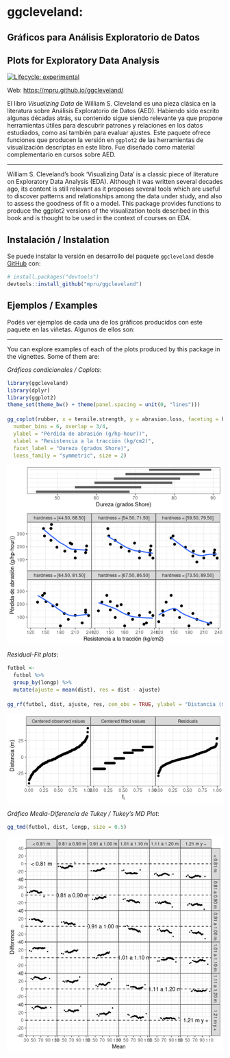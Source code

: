 
<!-- README.md is generated from README.Rmd. Please edit that file -->

# ggcleveland:

## Gráficos para Análisis Exploratorio de Datos

## Plots for Exploratory Data Analysis

<!-- badges: start -->

[![Lifecycle:
experimental](https://img.shields.io/badge/lifecycle-experimental-orange.svg)](https://lifecycle.r-lib.org/articles/stages.html)
<!-- badges: end -->

Web: <https://mpru.github.io/ggcleveland/>

El libro *Visualizing Data* de William S. Cleveland es una pieza clásica
en la literatura sobre Análisis Exploratorio de Datos (AED). Habiendo
sido escrito algunas décadas atrás, su contenido sigue siendo relevante
ya que propone herramientas útiles para descubrir patrones y relaciones
en los datos estudiados, como así también para evaluar ajustes. Este
paquete ofrece funciones que producen la versión en `ggplot2` de las
herramientas de visualización descriptas en este libro. Fue diseñado
como material complementario en cursos sobre AED.

------------------------------------------------------------------------

William S. Cleveland’s book ‘Visualizing Data’ is a classic piece of
literature on Exploratory Data Analysis (EDA). Although it was written
several decades ago, its content is still relevant as it proposes
several tools which are useful to discover patterns and relationships
among the data under study, and also to assess the goodness of fit o a
model. This package provides functions to produce the ggplot2 versions
of the visualization tools described in this book and is thought to be
used in the context of courses on EDA.

## Instalación / Instalation

<!-- 
You can install the released version of karel from [CRAN](https://CRAN.R-project.org) with:

``` r
install.packages("karel")
```
-->

Se puede instalar la versión en desarrollo del paquete `ggcleveland`
desde [GitHub](https://github.com/mpru/ggcleveland) con:

``` r
# install.packages("devtools")
devtools::install_github("mpru/ggcleveland")
```

## Ejemplos / Examples

Podés ver ejemplos de cada una de los gráficos producidos con este
paquete en las viñetas. Algunos de ellos son:

------------------------------------------------------------------------

You can explore examples of each of the plots produced by this package
in the vignettes. Some of them are:

*Gráficos condicionales / Coplots*:

``` r
library(ggcleveland)
library(dplyr)
library(ggplot2)
theme_set(theme_bw() + theme(panel.spacing = unit(0, "lines")))

gg_coplot(rubber, x = tensile.strength, y = abrasion.loss, faceting = hardness,
  number_bins = 6, overlap = 3/4,
  ylabel = "Pérdida de abrasión (g/hp-hour))",
  xlabel = "Resistencia a la tracción (kg/cm2)",
  facet_label = "Dureza (grados Shore)", 
  loess_family = "symmetric", size = 2)
```

<img src="man/figures/README-unnamed-chunk-2-1.png" style="display: block; margin: auto;" />

*Residual-Fit plots*:

``` r
futbol <- 
  futbol %>% 
  group_by(longp) %>% 
  mutate(ajuste = mean(dist), res = dist - ajuste)

gg_rf(futbol, dist, ajuste, res, cen_obs = TRUE, ylabel = "Distancia (m)")
```

<img src="man/figures/README-unnamed-chunk-3-1.png" style="display: block; margin: auto;" />

*Gráfico Media-Diferencia de Tukey / Tukey’s MD Plot*:

``` r
gg_tmd(futbol, dist, longp, size = 0.5)
```

<img src="man/figures/README-unnamed-chunk-4-1.png" style="display: block; margin: auto;" />
